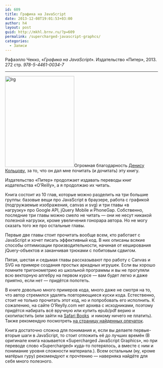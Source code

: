 ```yaml
---
id: 609
title: Графика на JavaScript
date: 2013-12-08T19:01:53+03:00
author: h4
layout: post
guid: http://mkhl.brnv.ru/?p=609
permalink: /supercharged-javascript-graphcs/
categories:
  - Записи
---
```

Рафаэлло Чекко, «_Графика на JavaScript_». Издательство «Питер», 2013. 272 стр. _978-5-4461-0034-7_

* * *

[<img class="size-medium wp-image-611 alignright" alt="lrg" src="http://mkhl.brnv.ru/wp-content/uploads/2013/12/lrg-228x300.jpg" width="228" height="300" srcset="https://mkhl.brnv.ru/wp-content/uploads/2013/12/lrg-228x300.jpg 228w, https://mkhl.brnv.ru/wp-content/uploads/2013/12/lrg.jpg 500w" sizes="(max-width: 228px) 100vw, 228px" />](http://mkhl.brnv.ru/wp-content/uploads/2013/12/lrg.jpg)Огромная благодарность [Денису Кольцову](https://twitter.com/mistadikay), за то, что он дал мне почитать (и дочитать) эту книгу.

Издательство «Питер» продолжает издавать переводы книг издательства «O&#8217;Reilly», а я продолжаю их читать.

Книга состоит из 10 глав, которые можно разделить на три большие группы: базовые вещи про JavaScript в браузере, работа с графикой (подгружаемые изображения, canvas и svg) и три главы «в нагрузку» про Google API, jQuery Mobile и PhoneGap. Собственно, последние три главы можно смело не читать — они не несут никакой полезной нагрузки, кроме увеличения гонорара автора. Но не могу сказать того же про остальные главы.

Первые две главы стоит прочитать вообще всем, кто работает с JavaScript и хочет писать эффективный код. В них описаны всякие способы оптимизации производительности, начиная от кеширования jQuery-объектов и заканчивая трюками с побитовым сдвигом.

Пятая, шестая и седьмая главы рассказывают про работу с Canvas и SVG на примере создания простых аркадных игрушек. Если вы хорошо помните тригонометрию из школьной программы и вы не прогуляли всю векторную алгебру на первом курсе — вам будет легко и даже приятно, если нет &#8212; придётся попотеть.

В книге довольно много примеров кода, много даже не смотря на то, что автор стремился удалять повторяющиеся куски кода. Естественно, стоит не только прочитать этот код, но и попробовать его исполнить. К сожалению, на сайте O&#8217;Reylly.com нет архива с исходниками, поэтому придётся набирать всё вручную или купить epub/pdf верию и скопипастить (или зайти на [Safari Books](http://my.safaribooksonline.com/9781449311162?portal=oreilly&cid=orm-cat-readnow-9781449311162)  и никому ничего не платить). Также рекомендую посмотреть [на страницу найденных опечаток](http://www.oreilly.com/catalog/errata.csp?isbn=0636920013044).

Книга достаточно сложна для понимания и, если вы делаете первые-вторые шаги в JavaScript, то стоит отложить её до лучших времён (В оригинале книга называется «Supercharged JavaScript Graphics», но при переводе слово «Supercharged» куда-то потерялось, а вместе с ним и понимание уровня сложности материала.). Всем остальным (ну, кроме матёрых гуру) рекомендуют к прочтению — наверняка найдёте для себя много полезного.